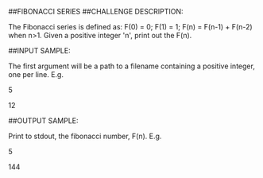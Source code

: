 ##FIBONACCI SERIES
##CHALLENGE DESCRIPTION:

The Fibonacci series is defined as: F(0) = 0; F(1) = 1; F(n) = F(n-1) + F(n-2) when n>1. Given a positive integer 'n', print out the F(n).

##INPUT SAMPLE:

The first argument will be a path to a filename containing a positive integer, one per line. E.g.

5

12

##OUTPUT SAMPLE:

Print to stdout, the fibonacci number, F(n). E.g.

5

144